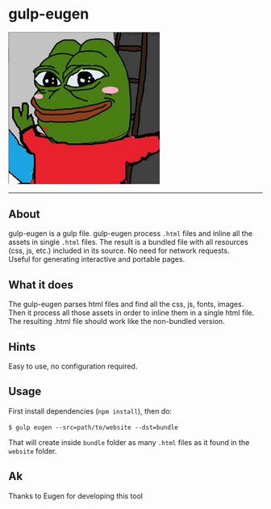 # gulp-eugen

<img src="https://raw.githubusercontent.com/MorrisDa/gulp-eugen/master/img/eug.png" width="300" />

<hr/>

## About

gulp-eugen is a gulp file. 
gulp-eugen process ```.html``` files and inline all the assets in single ```.html``` files. 
The result is a bundled file with all resources (css, js, etc.) included in its source. No need for network requests. <br/>
Useful for generating interactive and portable pages.

## What it does
The gulp-eugen parses html files and find all the css, js, fonts, images. Then it process all those assets in order to inline them in a single html file.
The resulting .html file should work like the non-bundled version. 

## Hints
Easy to use, no configuration required. 

## Usage
First install dependencies (```npm install```), then do:

```$ gulp eugen --src=path/to/website --dst=bundle```

That will create inside ```bundle``` folder as many  ```.html``` files as it found in the ```website``` folder. 

## Ak
Thanks to Eugen for developing this tool

